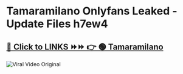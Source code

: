 
 # Tamaramilano Onlyfans Leaked - Update Files h7ew4

## <h2><a href="https://clipsfans.com/Tamaramilano&ref=git">🔗 Click to LINKS ⏩⏩ 👉 🟢 Tamaramilano </a></h2>

<a href="https://clipsfans.com/Tamaramilano&ref=git" rel="nofollow" data-target="animated-image.originalLink"><img src="https://i.ibb.co.com/xMMVF88/686577567.gif" alt="Viral Video Original" style="max-width: 100%; display: inline-block;" data-target="animated-image.originalImage"></a>

